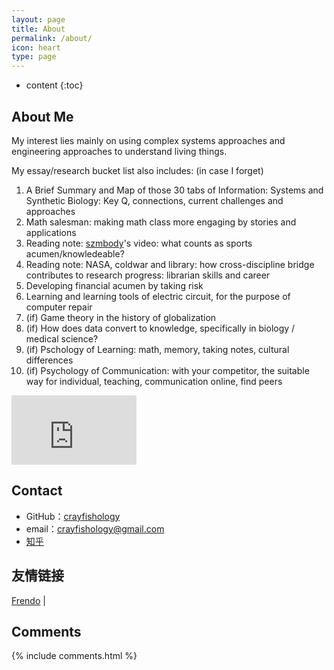 ```yaml
---
layout: page
title: About
permalink: /about/
icon: heart
type: page
---
```


* content
{:toc}
## About Me

My interest lies mainly on using complex systems approaches and engineering approaches to understand living things. 

My essay/research bucket list also includes: (in case I forget)



1. A Brief Summary and Map of those 30 tabs of Information: Systems and Synthetic Biology: Key Q, connections, current challenges and approaches
2. Math salesman: making math class more engaging by stories and applications
3. Reading note: [szmbody](https://space.bilibili.com/201246939)'s video: what counts as sports acumen/knowledeable? 
4. Reading note: NASA, coldwar and library: how cross-discipline bridge contributes to research progress: librarian skills and career
5. Developing financial acumen by taking risk
6. Learning and learning tools of electric circuit, for the purpose of computer repair
7. (if) Game theory in the history of globalization
8. (if) How does data convert to knowledge, specifically in biology / medical science? 
9. (if) Pschology of Learning: math, memory, taking notes, cultural differences
10. (if) Psychology of Communication: with your competitor, the suitable way for individual, teaching, communication online, find peers



<iframe src="https://githubbadge.appspot.com/crayfishology" style="border: 0;height: 111px;width: 200px;overflow: hidden;" frameBorder="0"></iframe> 



## Contact

* GitHub：[crayfishology](https://github.com/Gaohaoyang)
* email：crayfishology@gmail.com
* [知乎](https://www.zhihu.com/people/lor-br)

## 友情链接

[Frendo](https://suiyuanjian.com/) \| 

## Comments

{% include comments.html %}

